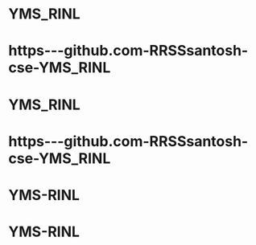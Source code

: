 # YMS_RINL
# https---github.com-RRSSsantosh-cse-YMS_RINL
# YMS_RINL
# https---github.com-RRSSsantosh-cse-YMS_RINL
# YMS-RINL
# YMS-RINL
